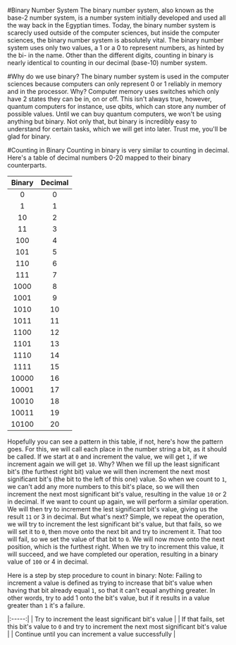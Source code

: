 #Binary Number System
The binary number system, also known as the base-2 number system, is a number system initially developed and used all the way back in the Egyptian times. Today, the binary number system is scarecly used outside of the computer sciences, but inside the computer sciences, the binary number system is absolutely vital. The binary number system uses only two values, a 1 or a 0 to represent numbers, as hinted by the bi- in the name. Other than the different digits, counting in binary is nearly identical to counting in our decimal (base-10) number system.

#Why do we use binary?
The binary number system is used in the computer sciences because computers can only represent 0 or 1 reliably in memory and in the processor. Why? Computer memory uses switches which only have 2 states they can be in, on or off. This isn't always true, however, quantum computers for instance, use qbits, which can store any number of possible values. Until we can buy quantum computers, we won't be using anything but binary. Not only that, but binary is incredibly easy to understand for certain tasks, which we will get into later. Trust me, you'll be glad for binary.

#Counting in Binary
Counting in binary is very similar to counting in decimal. Here's a table of decimal numbers 0-20 mapped to their binary counterparts.

| Binary | Decimal |
|:------:|:-------:|
| 0 | 0 |
| 1 | 1 |
| 10 | 2 |
| 11 | 3 |
| 100 | 4 |
| 101 | 5 |
| 110 | 6 |
| 111 | 7 |
| 1000 | 8 |
| 1001 | 9 |
| 1010 | 10 |
| 1011 | 11 |
| 1100 | 12 |
| 1101 | 13 |
| 1110 | 14 |
| 1111 | 15 |
| 10000 | 16 |
| 10001 | 17 |
| 10010 | 18 |
| 10011 | 19 |
| 10100 | 20 |

Hopefully you can see a pattern in this table, if not, here's how the pattern goes. For this, we will call each place in the number string a bit, as it should be called. If we start at `0` and increment the value, we will get `1`, if we increment again we will get `10`. Why? When we fill up the least significant bit's (the furthest right bit) value we will then increment the next most significant bit's (the bit to the left of this one) value. So when we count to `1`, we can't add any more numbers to this bit's place, so we will then increment the next most significant bit's value, resulting in the value `10` or 2 in decimal. If we want to count up again, we will perform a similar operation. We will then try to increment the lest significant bit's value, giving us the result `11` or 3 in decimal. But what's next? Simple, we repeat the operation, we will try to increment the lest significant bit's value, but that fails, so we will set it to `0`, then move onto the next bit and try to increment it. That too will fail, so we set the value of that bit to `0`. We will now move onto the next position, which is the furthest right. When we try to increment this value, it will succeed, and we have completed our operation, resulting in a binary value of `100` or 4 in decimal.

Here is a step by step procedure to count in binary:
Note: Failing to increment a value is defined as trying to increase that bit's value when having that bit already equal `1`, so that it can't equal anything greater. In other words, try to add 1 onto the bit's value, but if it results in a value greater than `1` it's a failure.

|:-----:|
| Try to increment the least significant bit's value |
| If that fails, set this bit's value to `0` and try to increment the next most significant bit's value |
| Continue until you can increment a value successfully |
